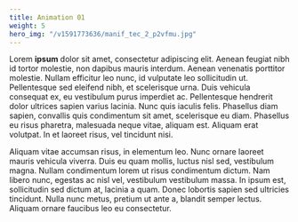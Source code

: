 ```yaml
---
title: Animation 01
weight: 5
hero_img: "/v1591773636/manif_tec_2_p2vfmu.jpg"
---
```

Lorem **ipsum** dolor sit amet, consectetur adipiscing elit. Aenean feugiat nibh id tortor molestie, non dapibus mauris interdum. Aenean venenatis porttitor molestie. Nullam efficitur leo nunc, id vulputate leo sollicitudin ut. Pellentesque sed eleifend nibh, et scelerisque urna. Duis vehicula consequat ex, eu vestibulum purus imperdiet ac. Pellentesque hendrerit dolor ultrices sapien varius lacinia. Nunc quis iaculis felis. Phasellus diam sapien, convallis quis condimentum sit amet, scelerisque eu diam. Phasellus eu risus pharetra, malesuada neque vitae, aliquam est. Aliquam erat volutpat. In et laoreet risus, vel tincidunt nisi.

Aliquam vitae accumsan risus, in elementum leo. Nunc ornare laoreet mauris vehicula viverra. Duis eu quam mollis, luctus nisl sed, vestibulum magna. Nullam condimentum lorem ut risus condimentum dictum. Nam libero nunc, egestas ac nisl vel, vestibulum vestibulum massa. In ipsum est, sollicitudin sed dictum at, lacinia a quam. Donec lobortis sapien sed ultricies tincidunt. Nulla nunc metus, pretium ut ante a, blandit semper lectus. Aliquam ornare faucibus leo eu consectetur.

